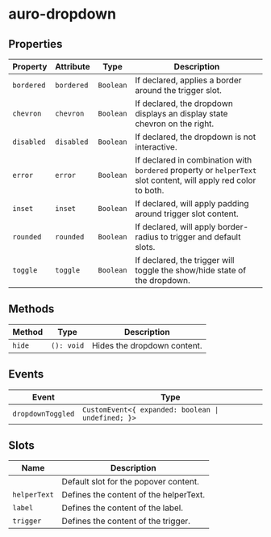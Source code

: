 # auro-dropdown

## Properties

| Property   | Attribute  | Type        | Description                                      |
|------------|------------|-------------|--------------------------------------------------|
| `bordered` | `bordered` | ` Boolean ` | If declared, applies a border around the trigger slot. |
| `chevron`  | `chevron`  | ` Boolean ` | If declared, the dropdown displays an display state chevron on the right. |
| `disabled` | `disabled` | ` Boolean ` | If declared, the dropdown is not interactive.    |
| `error`    | `error`    | ` Boolean ` | If declared in combination with `bordered` property or `helperText` slot content, will apply red color to both. |
| `inset`    | `inset`    | ` Boolean ` | If declared, will apply padding around trigger slot content. |
| `rounded`  | `rounded`  | ` Boolean ` | If declared, will apply border-radius to trigger and default slots. |
| `toggle`   | `toggle`   | ` Boolean ` | If declared, the trigger will toggle the show/hide state of the dropdown. |

## Methods

| Method | Type       | Description                 |
|--------|------------|-----------------------------|
| `hide` | `(): void` | Hides the dropdown content. |

## Events

| Event             | Type                                             |
|-------------------|--------------------------------------------------|
| `dropdownToggled` | `CustomEvent<{ expanded: boolean \| undefined; }>` |

## Slots

| Name         | Description                            |
|--------------|----------------------------------------|
|              | Default slot for the popover content.  |
| `helperText` | Defines the content of the helperText. |
| `label`      | Defines the content of the label.      |
| `trigger`    | Defines the content of the trigger.    |
